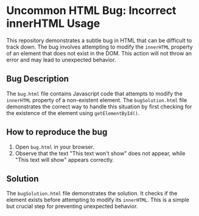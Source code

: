 # Uncommon HTML Bug: Incorrect innerHTML Usage

This repository demonstrates a subtle bug in HTML that can be difficult to track down. The bug involves attempting to modify the `innerHTML` property of an element that does not exist in the DOM.  This action will not throw an error and may lead to unexpected behavior.

## Bug Description
The `bug.html` file contains Javascript code that attempts to modify the `innerHTML` property of a non-existent element.  The `bugSolution.html` file demonstrates the correct way to handle this situation by first checking for the existence of the element using `getElementById()`.

## How to reproduce the bug
1. Open `bug.html` in your browser.
2. Observe that the text "This text won't show" does not appear, while "This text will show" appears correctly.

## Solution
The `bugSolution.html` file demonstrates the solution. It checks if the element exists before attempting to modify its `innerHTML`. This is a simple but crucial step for preventing unexpected behavior.
